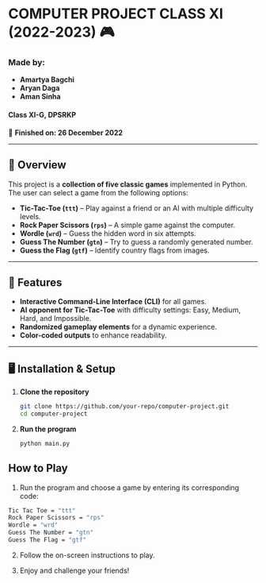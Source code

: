 # COMPUTER PROJECT CLASS XI (2022-2023) 🎮  

### Made by:  
- **Amartya Bagchi**  
- **Aryan Daga**  
- **Aman Sinha**  
#### Class XI-G, DPSRKP  
📅 **Finished on: 26 December 2022**  

---

## 📌 Overview  

This project is a **collection of five classic games** implemented in Python. The user can select a game from the following options:  

- **Tic-Tac-Toe (`ttt`)** – Play against a friend or an AI with multiple difficulty levels.  
- **Rock Paper Scissors (`rps`)** – A simple game against the computer.  
- **Wordle (`wrd`)** – Guess the hidden word in six attempts.  
- **Guess The Number (`gtn`)** – Try to guess a randomly generated number.  
- **Guess the Flag (`gtf`)** – Identify country flags from images.  

---

## 🚀 Features  

- **Interactive Command-Line Interface (CLI)** for all games.  
- **AI opponent for Tic-Tac-Toe** with difficulty settings: Easy, Medium, Hard, and Impossible.  
- **Randomized gameplay elements** for a dynamic experience.  
- **Color-coded outputs** to enhance readability.  

---

## 🖥️ Installation & Setup  

1. **Clone the repository**  
   ```bash
   git clone https://github.com/your-repo/computer-project.git
   cd computer-project
   ```

2. **Run the program**
   ```bash
   python main.py
   ```

## How to Play

1. Run the program and choose a game by entering its corresponding code:
```bash
Tic Tac Toe = "ttt"  
Rock Paper Scissors = "rps"  
Wordle = "wrd"  
Guess The Number = "gtn"  
Guess The Flag = "gtf"
```

2. Follow the on-screen instructions to play.

4. Enjoy and challenge your friends!
